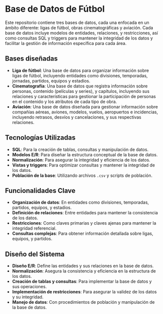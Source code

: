 # Base de Datos de Fútbol

Este repositorio contiene tres bases de datos, cada una enfocada en un ámbito diferente: ligas de fútbol, obras cinematográficas y aviación. Cada base de datos incluye modelos de entidades, relaciones, y restricciones, así como consultas SQL y triggers para mantener la integridad de los datos y facilitar la gestión de información específica para cada área.

## Bases diseñadas

- **Liga de fútbol**: Una base de datos para organizar información sobre ligas de fútbol, incluyendo entidades como divisiones, temporadas, jornadas, partidos, equipos y estadios.
- **Cinematografía**: Una base de datos que registra información sobre personas, contenido (películas y series), y capítulos, incluyendo sus relaciones y características para gestionar la participación de personas en el contenido y los atributos de cada tipo de obra.
- **Aviación**: Una base de datos diseñada para gestionar información sobre compañías aéreas, aviones, modelos, vuelos, aeropuertos e incidencias, incluyendo retrasos, desvíos y cancelaciones, y sus respectivas relaciones.

## Tecnologías Utilizadas

- **SQL**: Para la creación de tablas, consultas y manipulación de datos.
- **Modelos E/R**: Para diseñar la estructura conceptual de la base de datos.
- **Normalización**: Para asegurar la integridad y eficiencia de los datos.
- **Vistas y triggers**: Para optimizar consultas y mantener la integridad de los datos.
- **Población de la base**: Utilizando archivos `.csv` y scripts de población.

## Funcionalidades Clave

- **Organización de datos**: En entidades como divisiones, temporadas, partidos, equipos, y estadios.
- **Definición de relaciones**: Entre entidades para mantener la consistencia de los datos.
- **Restricciones**: Como claves primarias y claves ajenas para mantener la integridad referencial.
- **Consultas complejas**: Para obtener información detallada sobre ligas, equipos, y partidos.

## Diseño del Sistema

- **Diseño E/R**: Define las entidades y sus relaciones en la base de datos.
- **Normalización**: Asegura la consistencia y eficiencia en la estructura de los datos.
- **Creación de tablas y consultas**: Para implementar la base de datos y sus operaciones.
- **Implementación de restricciones**: Para asegurar la validez de los datos y su integridad.
- **Manejo de datos**: Con procedimientos de población y manipulación de la base de datos.
